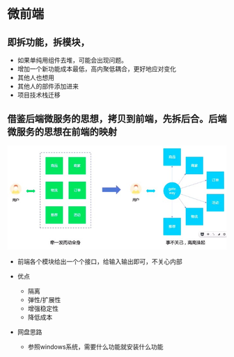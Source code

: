 # 微前端

## 即拆功能，拆模块，
- 如果单纯用组件去堆，可能会出现问题。
- 增加一个新功能成本最低，高内聚低耦合，更好地应对变化
- 其他人也想用
- 其他人的部件添加进来
- 项目技术栈迁移

## 借鉴后端微服务的思想，拷贝到前端，先拆后合。后端微服务的思想在前端的映射
![微前端](../img/microfrontend.jpg)
- 前端各个模块给出一个个接口，给输入输出即可，不关心内部

- 优点
  - 隔离
  - 弹性/扩展性
  - 增强稳定性
  - 降低成本

- 网盘思路
  - 参照windows系统，需要什么功能就安装什么功能
  



